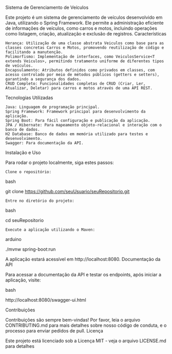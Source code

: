 Sistema de Gerenciamento de Veículos

Este projeto é um sistema de gerenciamento de veículos desenvolvido em Java, utilizando o Spring Framework. Ele permite a administração eficiente de informações de veículos, como carros e motos, incluindo operações como listagem, criação, atualização e exclusão de registros.
Características

    Herança: Utilização de uma classe abstrata Veiculos como base para as classes concretas Carros e Motos, promovendo reutilização de código e facilitando a manutenção.
    Polimorfismo: Implementação de interfaces, como VeiculosService<T extends Veiculos>, permitindo tratamento uniforme de diferentes tipos de veículos.
    Encapsulamento: Atributos definidos como privados em classes, com acesso controlado por meio de métodos públicos (getters e setters), garantindo a segurança dos dados.
    CRUD Completo: Funcionalidades completas de CRUD (Criar, Ler, Atualizar, Deletar) para carros e motos através de uma API REST.

Tecnologias Utilizadas

    Java: Linguagem de programação principal.
    Spring Framework: Framework principal para desenvolvimento da aplicação.
    Spring Boot: Para fácil configuração e publicação da aplicação.
    JPA / Hibernate: Para mapeamento objeto-relacional e interação com o banco de dados.
    H2 Database: Banco de dados em memória utilizado para testes e desenvolvimento.
    Swagger: Para documentação da API.

Instalação e Uso

Para rodar o projeto localmente, siga estes passos:

    Clone o repositório:

bash

git clone https://github.com/seuUsuario/seuRepositorio.git

    Entre no diretório do projeto:

bash

cd seuRepositorio

    Execute a aplicação utilizando o Maven:

arduino

./mvnw spring-boot:run

A aplicação estará acessível em http://localhost:8080.
Documentação da API

Para acessar a documentação da API e testar os endpoints, após iniciar a aplicação, visite:

bash

http://localhost:8080/swagger-ui.html

Contribuições

Contribuições são sempre bem-vindas! Por favor, leia o arquivo CONTRIBUTING.md para mais detalhes sobre nosso código de conduta, e o processo para enviar pedidos de pull.
Licença

Este projeto está licenciado sob a Licença MIT - veja o arquivo LICENSE.md para detalhes

